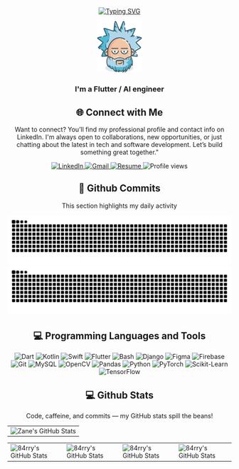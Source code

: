 
<div align="center">
<a href="https://git.io/typing-svg"><img src="https://readme-typing-svg.herokuapp.com?font=Fira+Code&size=40&duration=4000&pause=1000&color=F7F7F7&center=true&width=435&height=100&lines=Hello+World!+%F0%9F%91%8B;I'm+84rry+%F0%9F%98%8E;I+craft+code+%F0%9F%A7%91%E2%80%8D%F0%9F%92%BB;Animate+pixels+%F0%9F%91%BE;Engineer+ideas+%F0%9F%92%A1" alt="Typing SVG" /></a>
</div>

<p align="center"> <img width="100"  src="Images/crazy.png" alt="Coding" /> </p>
<h3 align="center">I'm a Flutter / AI engineer</h3>

<div align="center">
<h2 align="center" class="section-heading">🌐 Connect with Me</h2>
<p> Want to connect? You’ll find my professional profile and contact info on LinkedIn. I'm always open to collaborations, new opportunities, or just chatting about the latest in tech and software development. Let’s build something great together." </p>
<div align="center">
  <a href="https://www.linkedin.com/in/abdelbari-bouklab">
    <img src="https://img.shields.io/badge/LinkedIn-0077B5?style=for-the-badge&logo=linkedin&logoColor=white" alt="LinkedIn"/>
  </a>
  <a href="mailto:your.email@gmail.com">
    <img src="https://img.shields.io/badge/Gmail-D14836?style=for-the-badge&logo=gmail&logoColor=white" alt="Gmail"/>
</a>
  <a href="https://drive.google.com/file/d/1Crqlqg0seP1Ieaa-z1ilx2SG0FmjGvqo/view?usp=sharing">
    <img src="https://img.shields.io/badge/Resume-8B5CF6?style=for-the-badge&logo=googledrive&logoColor=white" alt="Resume"/>
</a>
<img src="https://komarev.com/ghpvc/?username=84rrry&style=for-the-badge" alt="Profile views" />
</div>

<div align="center">
  <h2>🚀 Github Commits</h2>
    <p>This section highlights my daily activity</p>
  <img src="https://raw.githubusercontent.com/84rrry/84rrry/output/github-contribution-grid-snake-dark.svg#gh-dark-mode-only" alt="GitHub Contribution Grid Snake Animation Dark Mode"/>
  <img src="https://raw.githubusercontent.com/84rrry/84rrry/output/github-contribution-grid-snake.svg#gh-light-mode-only" alt="GitHub Contribution Grid Snake Animation Light Mode"/>
</div>


<div align="center">
<h2 align="center" class="section-heading">💻 Programming Languages and Tools</h2>


<div align="center">
  <img src="https://img.shields.io/badge/Dart-0175C2?style=for-the-badge&logo=dart&logoColor=white" alt="Dart"/>
    <img src="https://img.shields.io/badge/Kotlin-7F52FF?style=for-the-badge&logo=kotlin&logoColor=white" alt="Kotlin"/>
  <img src="https://img.shields.io/badge/Swift-FA7343?style=for-the-badge&logo=swift&logoColor=white" alt="Swift"/>
    <img src="https://img.shields.io/badge/Flutter-02569B?style=for-the-badge&logo=flutter&logoColor=white" alt="Flutter"/>
  <img src="https://img.shields.io/badge/Bash-4EAA25?style=for-the-badge&logo=gnu-bash&logoColor=white" alt="Bash"/>
  <img src="https://img.shields.io/badge/Django-092E20?style=for-the-badge&logo=django&logoColor=white" alt="Django"/>
  <img src="https://img.shields.io/badge/Figma-F24E1E?style=for-the-badge&logo=figma&logoColor=white" alt="Figma"/>
  <img src="https://img.shields.io/badge/Firebase-FFCA28?style=for-the-badge&logo=firebase&logoColor=black" alt="Firebase"/>
  <img src="https://img.shields.io/badge/Git-F05032?style=for-the-badge&logo=git&logoColor=white" alt="Git"/>
  <img src="https://img.shields.io/badge/MySQL-4479A1?style=for-the-badge&logo=mysql&logoColor=white" alt="MySQL"/>
  <img src="https://img.shields.io/badge/OpenCV-5C3EE8?style=for-the-badge&logo=opencv&logoColor=white" alt="OpenCV"/>
  <img src="https://img.shields.io/badge/Pandas-150458?style=for-the-badge&logo=pandas&logoColor=white" alt="Pandas"/>
  <img src="https://img.shields.io/badge/Python-3776AB?style=for-the-badge&logo=python&logoColor=white" alt="Python"/>
  <img src="https://img.shields.io/badge/PyTorch-EE4C2C?style=for-the-badge&logo=pytorch&logoColor=white" alt="PyTorch"/>
  <img src="https://img.shields.io/badge/scikit--learn-F7931E?style=for-the-badge&logo=scikit-learn&logoColor=white" alt="Scikit-Learn"/>
  <img src="https://img.shields.io/badge/TensorFlow-FF6F00?style=for-the-badge&logo=tensorflow&logoColor=white" alt="TensorFlow"/>

</div>


<div align="center">
<h2 align="center" class="section-heading"> 💻 Github Stats</h2>
<p>Code, caffeine, and commits — my GitHub stats spill the beans!</p>
 <table align="center" width="100%" height="100%" >
    <tr>
       <td><img style="border: none;" src="https://github-profile-summary-cards.vercel.app/api/cards/profile-details?username=84rrry&theme=github_dark" alt="Zane's GitHub Stats"/></td>
    </tr>
 </table>

 <table align="center" width="100%" height="100%" >
    <tr>
        <td><img style="border: none;" src="https://github-profile-summary-cards.vercel.app/api/cards/stats?username=84rrry&theme=github_dark" alt="84rry's GitHub Stats"/></td>
        <td><img style="border: none;" src="https://github-profile-summary-cards.vercel.app/api/cards/productive-time?username=84rrry&theme=github_dark&utcOffset=10" alt="84rry's GitHub Stats"/>
        <td><img style="border: none;" src="https://github-profile-summary-cards.vercel.app/api/cards/repos-per-language?username=84rrry&theme=github_dark" alt="84rry's GitHub Stats"/></td>
        <td><img style="border: none;" src="https://github-profile-summary-cards.vercel.app/api/cards/most-commit-language?username=84rrry&theme=github_dark" alt="84rry's GitHub Stats"/></td>
    </tr>
 </table>
</div>
